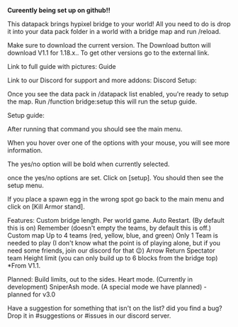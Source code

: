 **Cureently being set up on github!!**

This datapack brings hypixel bridge to your world! All you need to do is drop it into your data pack folder in a world with a bridge map and run /reload.

Make sure to download the current version. The Download button will download V1.1 for 1.18.x.. To get other versions go to the external link.

Link to full guide with pictures: Guide

Link to our Discord for support and more addons: Discord
Setup:

Once you see the data pack in /datapack list enabled, you're ready to setup the map. Run /function bridge:setup this will run the setup guide.

Setup guide:

After running that command you should see the main menu.


When you hover over one of the options with your mouse, you will see more information.

The yes/no option will be bold when currently selected.

once the yes/no options are set. Click on [​setup]. You should then see the setup menu.

If you place a spawn egg in the wrong spot go back to the main menu and click on [​Kill Armor stand].

Features:
Custom bridge length.
Per world game.
Auto Restart. (By default this is on)
Remember (doesn't empty the teams, by default this is off.)
Custom map
Up to 4 teams (red, yellow, blue, and green) Only 1 Team is needed to play (I don't know what the point is of playing alone, but if you need some friends, join our discord for that 😉)
Arrow Return
Spectator team
Height limit (you can only build up to 6 blocks from the bridge top) *From V1.1.

Planned:
Build limits, out to the sides.
Heart mode. (Currently in development)
SniperAsh mode. (A special mode we have planned) - planned for v3.0

Have a suggestion for something that isn't on the list? did you find a bug? Drop it in #suggestions or #issues in our discord server.
